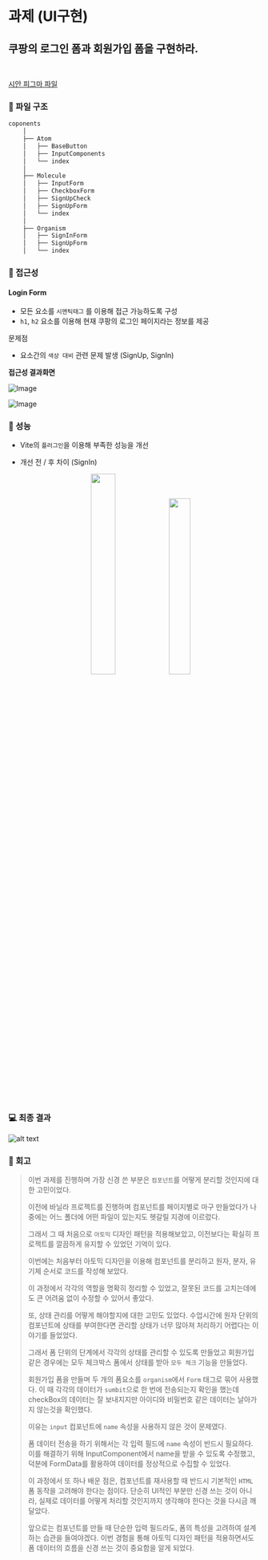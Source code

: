 # 과제 (UI구현)

## 쿠팡의 로그인 폼과 회원가입 폼을 구현하라.

<img src="https://github.com/user-attachments/assets/2137295b-6141-4fa7-9af2-6070521b7ce4" width="15" height="15">

[시안 피그마 파일](<https://www.figma.com/design/ZK7vnLLZdCrQNOD3WmOUBq/SignIn-%E2%8C%81-Coupang-(Copy)?node-id=8-151&p=f&t=2B3Co4vShR8H83ax-0>)

### 📁 파일 구조

```bash
coponents
    │
    ├── Atom
    │   ├── BaseButton
    │   ├── InputComponents
    │   └── index
    │
    ├── Molecule
    │   ├── InputForm
    │   ├── CheckboxForm
    │   ├── SignUpCheck
    │   ├── SignUpForm
    │   └── index
    │
    ├── Organism
    │   ├── SignInForm
    │   ├── SignUpForm
    │   └── index

```

### 🚨 접근성

#### Login Form

- 모든 요소를 `시맨틱태그` 를 이용해 접근 가능하도록 구성
- `h1`, `h2` 요소를 이용해 현재 쿠팡의 로그인 페이지라는 정보를 제공

문제점

- 요소간의 `색상 대비` 관련 문제 발생 (SignUp, SignIn)

**접근성 결과화면**

![Image](https://github.com/user-attachments/assets/0c927c59-d35d-4236-8d54-bfd4b07a95a0)

![Image](https://github.com/user-attachments/assets/4621eead-293c-4a75-a2dc-99cd49672477)

### 🤩 성능

- Vite의 `플러그인`을 이용해 부족한 성능을 개선
- 개선 전 / 후 차이 (SignIn)

  <p align="center">
  <img src="https://github.com/user-attachments/assets/c50c4288-b038-46bb-87d4-ea823e44fe1a"  width="32%">  
  <img src="https://github.com/user-attachments/assets/6bee77aa-fbe8-4e20-aa2e-6ee04957878c"  width="30%">    
  </p>

### 💻 최종 결과

![alt text](https://github.com/user-attachments/assets/54f159e9-a14d-42b8-93bb-288f48f2fa5a)

### 💬 회고

> 이번 과제를 진행하며 가장 신경 쓴 부분은 `컴포넌트`를 어떻게 분리할 것인지에 대한 고민이었다.
>
> 이전에 바닐라 프로젝트를 진행하며 컴포넌트를 페이지별로 마구 만들었다가 나중에는 어느 폴더에 어떤 파일이 있는지도 헷갈릴 지경에 이르렀다.
>
> 그래서 그 때 처음으로 `아토믹` 디자인 패턴을 적용해보았고, 이전보다는 확실히 프로젝트를 깔끔하게 유지할 수 있었던 기억이 있다.
>
> 이번에는 처음부터 아토믹 디자인을 이용해 컴포넌트를 분리하고 원자, 분자, 유기체 순서로 코드를 작성해 보았다.
>
> 이 과정에서 각각의 역할을 명확히 정리할 수 있었고, 잘못된 코드를 고치는데에도 큰 어려움 없이 수정할 수 있어서 좋았다.
>
> 또, 상태 관리를 어떻게 해야할지에 대한 고민도 있었다. 수업시간에 원자 단위의 컴포넌트에 상태를 부여한다면 관리할 상태가 너무 많아져 처리하기 어렵다는 이야기를 들었었다.
>
> 그래서 폼 단위의 단계에서 각각의 상태를 관리할 수 있도록 만들었고 회원가입 같은 경우에는 모두 체크박스 폼에서 상태를 받아 `모두 체크` 기능을 만들었다.
>
> 회원가입 폼을 만들며 두 개의 폼요소를 `organism`에서 `Form` 태그로 묶어 사용했다. 이 때 각각의 데이터가 `sumbit`으로 한 번에 전송되는지 확인을 했는데 checkBox의 데이터는 잘 보내지지만 아이디와 비밀번호 같은 데이터는 날아가지 않는것을 확인했다.
>
> 이유는 `input` 컴포넌트에 `name` 속성을 사용하지 않은 것이 문제였다.
>
> 폼 데이터 전송을 하기 위해서는 각 입력 필드에 `name` 속성이 반드시 필요하다.
> 이를 해결하기 위해 InputComponent에서 name을 받을 수 있도록 수정했고,덕분에 FormData를 활용하여 데이터를 정상적으로 수집할 수 있었다.
>
> 이 과정에서 또 하나 배운 점은, 컴포넌트를 재사용할 때 반드시 기본적인 `HTML` 폼 동작을 고려해야 한다는 점이다. 단순히 UI적인 부분만 신경 쓰는 것이 아니라, 실제로 데이터를 어떻게 처리할 것인지까지 생각해야 한다는 것을 다시금 깨달았다.
>
> 앞으로는 컴포넌트를 만들 때 단순한 입력 필드라도, 폼의 특성을 고려하여 설계하는 습관을 들여야겠다.
> 이번 경험을 통해 아토믹 디자인 패턴을 적용하면서도 폼 데이터의 흐름을 신경 쓰는 것이 중요함을 알게 되었다.
